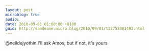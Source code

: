 ```yaml
---
layout: post
microblog: true
audio: 
date: 2010-09-01 01:00:00 +0100
guid: http://samdeane.micro.blog/2010/09/01/t22752081493.html
---
```

@neildejyothin I'll ask Amos, but if not, it's yours
